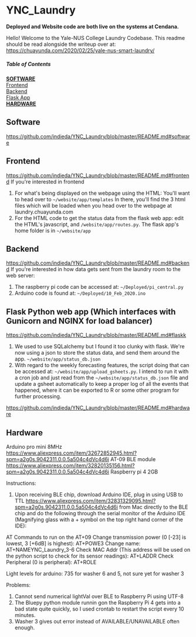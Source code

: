 # YNC_Laundry

**Deployed and Website code are both live on the systems at Cendana.**

Hello! Welcome to the Yale-NUS College Laundry Codebase. This readme should be read alongside the writeup over at: https://chuayunda.com/2020/02/25/yale-nus-smart-laundry/
##### Table of Contents  
[**SOFTWARE**](#software)  
[Frontend](#frontend)  
[Backend](#backend)  
[Flask App](#flaskk)  
[**HARDWARE**](#hardware)  

## Software
<https://github.com/indieda/YNC_Laundry/blob/master/README.md#software>

## Frontend
<https://github.com/indieda/YNC_Laundry/blob/master/README.md#frontend>
If you're interested in frontend
1. For what's being displayed on the webpage using the HTML: You'll want to head over to ```~/website/app/templates``` In there, you'll find the 3 html files which will be loaded when you head over to the webpage at laundry.chuayunda.com
2. For the HTML code to get the status data from the flask web app: edit the HTML's javascript, and ```/website/app/routes.py```. The flask app's home folder is in ```~/website/app```

## Backend
<https://github.com/indieda/YNC_Laundry/blob/master/README.md#backend>
If you're interested in how data gets sent from the laundry room to the web server: 
1. The raspberry pi code can be accessed at: ```~/Deployed/pi_central.py```
2. Arduino code is found at: ```~/Deployed/10_Feb_2020.ino```

## Flask Python web app (Which interfaces with Gunicorn and NGINX for load balancer)
<https://github.com/indieda/YNC_Laundry/blob/master/README.md#flaskk>
1. We used to use SQLalchemy but I found it too clunky with flask. We're now using a json to store the status data, and send them around the app. ```~/website/app/status_db.json```
2. With regard to the weekly forecasting features, the script doing that can be accessed at: ```~/website/app/upload_gsheets.py```. I intend to run it with a cron job and just read from the ```~/website/app/status_db.json``` file and update a gsheet automatically to keep a proper log of all the events that happened, where it can be exported to R or some other program for further processing.


<https://github.com/indieda/YNC_Laundry/blob/master/README.md#hardware>
## Hardware
Arduino pro mini 8MHz
https://www.aliexpress.com/item/32672852945.html?spm=a2g0s.9042311.0.0.5a504c4dVc4d6i
AT-09 BLE module
https://www.aliexpress.com/item/32820135156.html?spm=a2g0s.9042311.0.0.5a504c4dVc4d6i
Raspberry pi 4 2GB

Instructions:
1. Upon receiving BLE chip, download Arduino IDE, plug in using USB to TTL https://www.aliexpress.com/item/32831329095.html?spm=a2g0s.9042311.0.0.5a504c4dVc4d6i from Mac directly to the BLE chip and do the following through the serial monitor of the Arduino IDE (Magnifying glass with a + symbol on the top right hand corner of the IDE):

AT Commands to run on the AT+09
Change transmission power (0 [-23] is lowest, 3 [+6dB] is highest): AT+POWE3
Change name: AT+NAMEYNC_Laundry_3-6
Check MAC Addr (This address will be used on the python script to check for its sensor readings): AT+LADDR
Check Peripheral (0 is peripheral): AT+ROLE

Light levels for arduino:
735 for washer 6 and 5, not sure yet for washer 3

Problems:
1. Cannot send numerical lightVal over BLE to Raspberry Pi using UTF-8
2. The Bluepy python module runnin gon the Raspberry Pi 4 gets into a bad state quite quickly, so I used crontab to restart the script every 10 minutes.
3. Washer 3 gives out error instead of AVAILABLE/UNAVAILABLE often enough.
